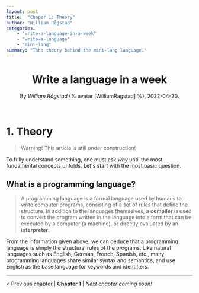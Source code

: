 ```yaml
---
layout: post
title:  "Chaper 1: Theory"
author: "William Rågstad"
categories:
    - "write-a-language-in-a-week"
    - "write-a-language"
    - "mini-lang"
summary: "Thhe theory behind the mini-lang language."
---
```



<div align="center">
    <h1><b>Write a language in a week</b></h1>
    <p>By <em>William Rågstad</em> {% avatar [WilliamRagstad] %}, 2022-04-20.</p>
</div>
<br/>

# 1. Theory

> Warning! This article is still under construction!

To fully understand something, one must ask *why* until the most fundamental concepts unfolds.
Let's start with the most basic question.

## What is a programming language?
> A programming language is a formal language used by humans to write computer programs, consisting of a set of rules that define the structure. In addition to the languages themselves, a **compiler** is used to convert the program written in the language into a form that can be executed by a computer (a machine), or directly evaluated by an **interpreter**.

From the information given above, we can deduce that a programming language is simply the structural rules of the programs.
Like natural languages such as English, German, French, Spanish, etc., many programming languages share similar syntax and semantics, and use English as the base language for keywords and identifiers.

---

[< Previous chapter](/2022/03/28/0-intro) | **Chapter 1** | _Next chapter coming soon!_
